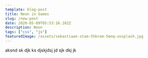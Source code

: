 ```yaml
---
template: blog-post
title: Neon in Games
slug: /new-post
date: 2020-05-09T05:53:16.102Z
description: Neon
tags: ["css", "js"]
featuredImage: /assets/sebastiaan-stam-5hbrem-5mnq-unsplash.jpg
---
```

aksnd sk djk ks djskjdsj jd sjk dkj jk